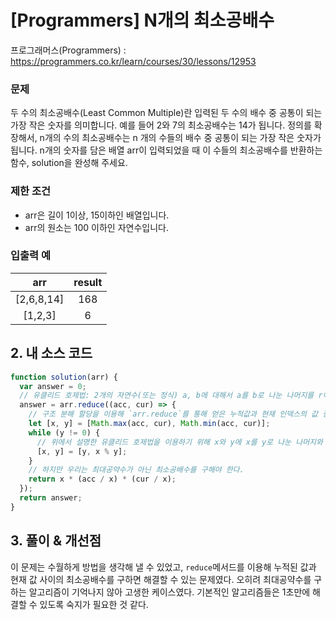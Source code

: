 # [Programmers] N개의 최소공배수

프로그래머스(Programmers) : https://programmers.co.kr/learn/courses/30/lessons/12953

### 문제

두 수의 최소공배수(Least Common Multiple)란 입력된 두 수의 배수 중 공통이 되는 가장 작은 숫자를 의미합니다. 예를 들어 2와 7의 최소공배수는 14가 됩니다. 정의를 확장해서, n개의 수의 최소공배수는 n 개의 수들의 배수 중 공통이 되는 가장 작은 숫자가 됩니다. n개의 숫자를 담은 배열 arr이 입력되었을 때 이 수들의 최소공배수를 반환하는 함수, solution을 완성해 주세요.

### 제한 조건

- arr은 길이 1이상, 15이하인 배열입니다.
- arr의 원소는 100 이하인 자연수입니다.

### 입출력 예

|    arr     | result |
| :--------: | :----: |
| [2,6,8,14] |  168   |
|  [1,2,3]   |   6    |

## 2. 내 소스 코드

```javascript
function solution(arr) {
  var answer = 0;
  // 유클리드 호제법: 2개의 자연수(또는 정식) a, b에 대해서 a를 b로 나눈 나머지를 r이라 하면(단, a>b), a와 b의 최대공약수는 b와 r의 최대공약수와 같다.
  answer = arr.reduce((acc, cur) => {
    // 구조 분해 할당을 이용해 `arr.reduce`를 통해 얻은 누적값과 현재 인덱스의 값 중 큰 값을 x에 넣어준다.
    let [x, y] = [Math.max(acc, cur), Math.min(acc, cur)];
    while (y != 0) {
      // 위에서 설명한 유클리드 호제법을 이용하기 위해 x와 y에 x를 y로 나눈 나머지와 y사이의 최대 공약수를 구한다. (재귀)
      [x, y] = [y, x % y];
    }
    // 하지만 우리는 최대공약수가 아닌 최소공배수를 구해야 한다.
    return x * (acc / x) * (cur / x);
  });
  return answer;
}
```

## 3. 풀이 & 개선점

이 문제는 수월하게 방법을 생각해 낼 수 있었고, `reduce`메서드를 이용해 누적된 값과 현재 값 사이의 최소공배수를 구하면 해결할 수 있는 문제였다.
오히려 최대공약수를 구하는 알고리즘이 기억나지 않아 고생한 케이스였다. 기본적인 알고리즘들은 1초만에 해결할 수 있도록 숙지가 필요한 것 같다.
